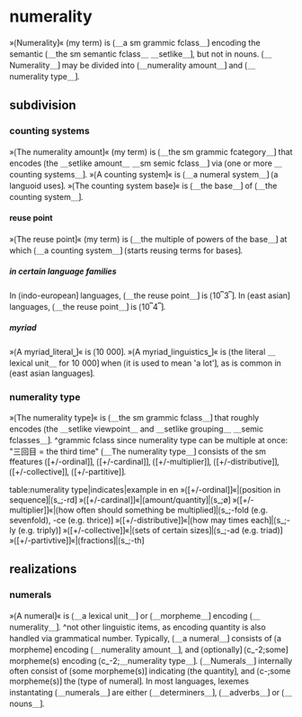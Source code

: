 # numerality

»⟮Numerality⟯« (my term) is ⟮＿a sm grammic fclass＿⟯ encoding the semantic ⟮＿the sm semantic fclass＿ ＿setlike＿⟯, but not in nouns.
⟮＿Numerality＿⟯ may be divided into  ⟮＿numerality amount＿⟯ and ⟮＿numerality type＿⟯.

## subdivision

### counting systems

»⟮The numerality amount⟯« (my term) is ⟮＿the sm grammic fcategory＿⟯ that encodes ⟮the ＿setlike amount＿ ＿sm semic  fclass＿⟯ via ⟮one or more ＿counting systems＿⟯.
»⟮A counting system⟯« is ⟮＿a numeral system＿⟯ ⟮a languoid uses⟯.
»⟮The counting system base⟯« is ⟮＿the base＿⟯ of ⟮＿the counting system＿⟯.

#### reuse point

»⟮The reuse point⟯« (my term) is ⟮＿the multiple of powers of the base＿⟯ at which ⟮＿a counting system＿⟯ ⟮starts reusing terms for bases⟯.

##### in certain language families

In ⟮indo-european⟯ languages, ⟮＿the reuse point＿⟯ is ⟮10⎴3⎴⟯.
In ⟮east asian⟯ languages, ⟮＿the reuse point＿⟯ is ⟮10⎴4⎴⟯.

##### myriad

»⟮A myriad⎵literal⎵⟯« is ⟮10 000⟯.
»⟮A myriad⎵linguistics⎵⟯« is ⟮the literal ＿lexical unit＿ for 10 000⟯ when ⟮it is used to mean 'a lot'⟯, as is common in ⟮east asian languages⟯.

### numerality type

»⟮The numerality type⟯« is ⟮＿the sm grammic fclass＿⟯ that roughly encodes ⟮the ＿setlike viewpoint＿ and ＿setlike grouping＿ ＿semic fclasses＿⟯.
^grammic fclass since numerality type can be multiple at once: "三回目 = the third time"
⟮＿The numerality type＿⟯ consists of the sm ffeatures ⟮[+/-ordinal]⟯, ⟮[+/-cardinal]⟯, ⟮[+/-multiplier]⟯, ⟮[+/-distributive]⟯, ⟮[+/-collective]⟯, ⟮[+/-partitive]⟯.


table:numerality type|indicates|example in en
»⟮[+/-ordinal]⟯«|⟮position in sequence⟯|⟮s_;-rd⟯
»⟮[+/-cardinal]⟯«|⟮amount/quantity⟯|⟮s_;ø⟯
»⟮[+/-multiplier]⟯«|⟮how often should something be multiplied⟯|⟮s_;-fold (e.g. sevenfold), -ce (e.g. thrice)⟯
»⟮[+/-distributive]⟯«|⟮how may times each⟯|⟮s_;-ly (e.g. triply)⟯
»⟮[+/-collective]⟯«|⟮sets of certain sizes⟯|⟮s_;-ad (e.g. triad)⟯
»⟮[+/-partivtive]⟯«|⟮fractions⟯|⟮s_;-th⟯

## realizations

### numerals

»⟮A numeral⟯« is ⟮＿a lexical unit＿⟯ or ⟮＿morpheme＿⟯ encoding ⟮＿numerality＿⟯.
^not other linguistic items, as encoding quantity is also handled via grammatical number.
Typically, ⟮＿a numeral＿⟯ consists of ⟮a morpheme⟯ encoding ⟮＿numerality amount＿⟯, and ⟮optionally⟯ ⟮c_-2;some⟯ morpheme(s) encoding ⟮c_-2;＿numerality type＿⟯.
⟮＿Numerals＿⟯ internally often consist of ⟮some morpheme(s)⟯ indicating ⟮the quantity⟯, and ⟮c-;some morpheme(s)⟯ the ⟮type of numeral⟯.
In most languages, lexemes instantating ⟮＿numerals＿⟯ are either ⟮＿determiners＿⟯, ⟮＿adverbs＿⟯ or ⟮＿nouns＿⟯.
